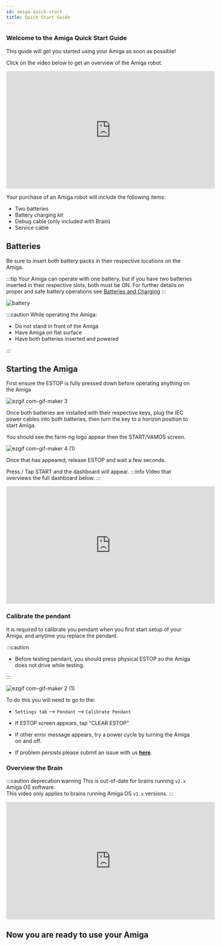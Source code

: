 ```yaml
---
id: amiga-quick-start
title: Quick Start Guide
---
```


### Welcome to the Amiga Quick Start Guide

This guide will get you started using your Amiga as soon as possible!

Click on the video below to get an overview of the Amiga robot.
<iframe width="560" height="315"
src="https://www.youtube.com/embed/J_-m0ZgxgFk"
title="YouTube video player" frameborder="0"
allow="accelerometer; autoplay; clipboard-write; encrypted-media; gyroscope; picture-in-picture; web-share"
allowfullscreen></iframe>

Your purchase of an Amiga robot will include the following items:

- Two batteries
- Battery charging kit
- Debug cable (only included with Brain)
- Service cable

## Batteries

Be sure to insert both battery packs in their respective locations on the Amiga.

:::tip
Your Amiga can operate with one battery, but if you have two batteries inserted in their respective
slots, both must be ON. For further details on proper and safe battery operations see
[Batteries and Charging](/docs/hardware/charging.md)
:::

![battery](https://user-images.githubusercontent.com/64480560/206290736-59ef9164-9ade-401c-80dc-569e77f088e5.gif)

:::caution
While operating the Amiga:

- Do not stand in front of the Amiga
- Have Amiga on flat surface
- Have both batteries inserted and powered

:::

## Starting the Amiga

First ensure the ESTOP is fully pressed down before operating anything on the Amiga

![ezgif com-gif-maker 3](https://user-images.githubusercontent.com/64480560/206316282-a65726be-9acc-4ef0-8cd4-5410784a2f16.gif)

Once both batteries are installed with their respective keys,
plug the IEC power cables into both batteries, then turn the key to a horizon position to start Amiga.

You should see the farm-ng logo appear then the START/VAMOS screen.

![ezgif com-gif-maker 4 (1)](https://user-images.githubusercontent.com/64480560/206318630-931b5086-9cd8-4f8a-9406-afdc34bef28d.gif)

Once that has appeared, release ESTOP and wait a few seconds.

Press / Tap START and the dashboard will appear.
:::info
Video that overviews the full dashboard below.
:::
<iframe width="560" height="315"
src="https://www.youtube.com/embed/PKOhI4hbGUs?list=PLWQmpzk0y9NDXFKSwvCjYtRL8QNWfK4ND"
title="Amiga Dashboard Tour" frameborder="0"
allow="accelerometer; autoplay; clipboard-write; encrypted-media; gyroscope; picture-in-picture; web-share"
allowfullscreen></iframe>

### Calibrate the pendant

It is required to calibrate you pendant when you first start setup of your Amiga,
and anytime you replace the pendant.

:::caution

- Before testing pendant, you should press physical ESTOP so the Amiga does not drive while testing.

:::

![ezgif com-gif-maker 2 (1)](https://user-images.githubusercontent.com/64480560/206317768-42edeab6-8fea-4c7d-95ae-a3ff3d9e62f1.gif)

To do this you will need to go to the:

- `Settings tab` --> `Pendant` --> `Calibrate Pendant`

- If ESTOP screen appears, tap “CLEAR ESTOP”
- If other error message appears, try a power cycle by turning the Amiga on and off.
- If problem persists please submit an issue with us [**here**](https://discourse.farm-ng.com/c/support/5).

### Overview the Brain

:::caution deprecation warning
This is out-of-date for brains running `v2.x` Amiga OS software.<br/>
This video only applies to brains running Amiga OS `v1.x` versions.
:::

<iframe width="560" height="315"
src="https://www.youtube.com/embed/_p0I11p4QF4?list=PLWQmpzk0y9NDXFKSwvCjYtRL8QNWfK4ND"
title="Amiga Brain Overview" frameborder="0"
allow="accelerometer; autoplay; clipboard-write; encrypted-media; gyroscope; picture-in-picture; web-share"
allowfullscreen></iframe>

## Now you are ready to use your Amiga
